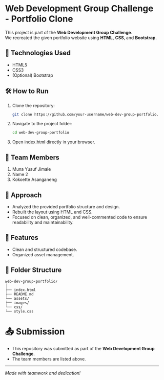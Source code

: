 # Web Development Group Challenge - Portfolio Clone

This project is part of the **Web Development Group Challenge**.  
We recreated the given portfolio website using **HTML**, **CSS**, and **Bootstrap**.

## 📌 Technologies Used

- HTML5
- CSS3
- (Optional) Bootstrap

## 🛠️ How to Run

1. Clone the repository:
   ```bash
   git clone https://github.com/your-username/web-dev-group-portfolio.git
   ```
2. Navigate to the project folder:
   ```bash
   cd web-dev-group-portfolio
   ```
3. Open index.html directly in your browser.

## 👥 Team Members

1. Muna Yusuf Jimale
2. Name 2
3. Kokoette Asanganeng

## 🧠 Approach

- Analyzed the provided portfolio structure and design.
- Rebuilt the layout using HTML and CSS.
- Focused on clean, organized, and well-commented code to ensure readability and maintainability.

## 🚀 Features

- Clean and structured codebase.
- Organized asset management.

## 📂 Folder Structure

```
web-dev-group-portfolio/
│
├── index.html
├── README.md
└── assets/
├── images/
└── css/
└── style.css
```

# 📤 Submission

- This repository was submitted as part of the **Web Development Group Challenge**.
- The team members are listed above.

---

_Made with teamwork and dedication!_

